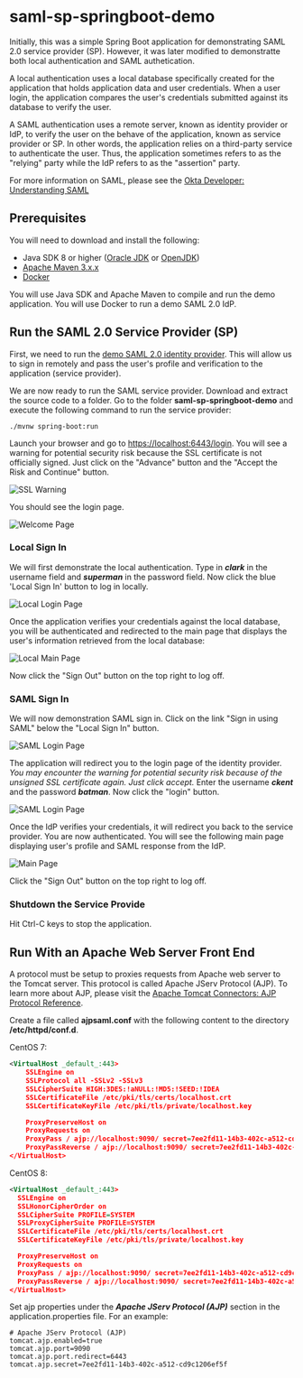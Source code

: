 # saml-sp-springboot-demo
Initially, this was a simple Spring Boot application for demonstrating SAML 2.0 service provider (SP).  However, it was later modified to demonstratte both local authentication and SAML authetication.

A local authentication uses a local database specifically created for the application that holds application data and user credentials.  When a user login, the application compares the user's credentials submitted against its database to verify the user.

A SAML authentication uses a remote server, known as identity provider or IdP, to verify the user on the behave of the application, known as service provider or SP.  In other words, the application relies on a third-party service to authenticate the user.  Thus, the application sometimes refers to as the "relying" party while the IdP refers to as the "assertion" party. 

For more information on SAML, please see the [Okta Developer: Understanding SAML](https://developer.okta.com/docs/concepts/saml/)

 ## Prerequisites
 You will need to download and install the following:
 - Java SDK 8 or higher ([Oracle JDK](https://www.oracle.com/java/technologies/javase-downloads.html) or [OpenJDK](https://adoptopenjdk.net/))
 - [Apache Maven 3.x.x](https://maven.apache.org/download.cgi)
 - [Docker](https://docs.docker.com/get-docker/)

 You will use Java SDK and Apache Maven to compile and run the demo application.  You will use Docker to run a demo SAML 2.0 IdP.

## Run the SAML 2.0 Service Provider (SP)
First, we need to run the [demo SAML 2.0 identity provider](../saml-idp-simplesamlphp-demo/README.md).  This will allow us to sign in remotely and pass the user's profile and verification to the application (service provider).

We are now ready to run the SAML service provider.  Download and extract the source code to a folder.  Go to the folder **saml-sp-springboot-demo** and execute the following command to run the service provider:

```
./mvnw spring-boot:run
```

Launch your browser and go to [https://localhost:6443/login](https://localhost:6443/login).
You will see a warning for potential security risk because the SSL certificate is not officially signed.  Just click on the "Advance" button and the "Accept the Risk and Continue" button.

![SSL Warning](../img/sb_sp_ssl_accept.png)

You should see the login page.

![Welcome Page](../img/sb_sp_login.png)

### Local Sign In
We will first demonstrate the local authentication.  Type in ***clark*** in the username field and ***superman*** in the password field.  Now click the blue 'Local Sign In' button to log in locally.

![Local Login Page](../img/sb_sp_login_local.png)

Once the application verifies your credentials against the local database, you will be authenticated and redirected to the main page that displays the user's information retrieved from the local database:

![Local Main Page](../img/sb_sp_local_home.png)


Now click the "Sign Out" button on the top right to log off.

### SAML Sign In
We will now demonstration SAML sign in.  Click on the link "Sign in using SAML" below the "Local Sign In" button.

![SAML Login Page](../img/sb_sp_login_saml.png)

The application will redirect you to the login page of the identity provider.  *You may encounter the warning for potential security risk because of the unsigned SSL certificate again.  Just click accept.*  Enter the username  ***ckent*** and the password ***batman***.  Now click the "login" button.

![SAML Login Page](../img/saml_login.png)

Once the IdP verifies your credentials, it will redirect you back to the service provider.  You are now authenticated.  You will see the following main page displaying user's profile and SAML response from the IdP.

![Main Page](../img/sb_sp_saml_home.png)

Click the "Sign Out" button on the top right to log off.

### Shutdown the Service Provide
Hit Ctrl-C keys to stop the application.

## Run With an Apache Web Server Front End
A protocol must be setup to proxies requests from Apache web server to the Tomcat server.  This protocol is called Apache JServ Protocol (AJP).  To learn more about AJP, please visit the [Apache Tomcat Connectors: AJP Protocol Reference](https://tomcat.apache.org/connectors-doc/ajp/ajpv13a.html).

Create a file called **ajpsaml.conf** with the following content to the directory **/etc/httpd/conf.d**.

CentOS 7:
```xml
<VirtualHost _default_:443>
    SSLEngine on
    SSLProtocol all -SSLv2 -SSLv3
    SSLCipherSuite HIGH:3DES:!aNULL:!MD5:!SEED:!IDEA
    SSLCertificateFile /etc/pki/tls/certs/localhost.crt
    SSLCertificateKeyFile /etc/pki/tls/private/localhost.key

    ProxyPreserveHost on
    ProxyRequests on
    ProxyPass / ajp://localhost:9090/ secret=7ee2fd11-14b3-402c-a512-cd9c1206ef5f
    ProxyPassReverse / ajp://localhost:9090/ secret=7ee2fd11-14b3-402c-a512-cd9c1206ef5f
</VirtualHost>
```

CentOS 8:
```xml
<VirtualHost _default_:443>
  SSLEngine on
  SSLHonorCipherOrder on
  SSLCipherSuite PROFILE=SYSTEM
  SSLProxyCipherSuite PROFILE=SYSTEM
  SSLCertificateFile /etc/pki/tls/certs/localhost.crt
  SSLCertificateKeyFile /etc/pki/tls/private/localhost.key

  ProxyPreserveHost on
  ProxyRequests on
  ProxyPass / ajp://localhost:9090/ secret=7ee2fd11-14b3-402c-a512-cd9c1206ef5f
  ProxyPassReverse / ajp://localhost:9090/ secret=7ee2fd11-14b3-402c-a512-cd9c1206ef5f
</VirtualHost>
```

Set ajp properties under the ***Apache JServ Protocol (AJP)*** section in the application.properties file.  For an example:
```properties
# Apache JServ Protocol (AJP) 
tomcat.ajp.enabled=true
tomcat.ajp.port=9090
tomcat.ajp.port.redirect=6443
tomcat.ajp.secret=7ee2fd11-14b3-402c-a512-cd9c1206ef5f
```
